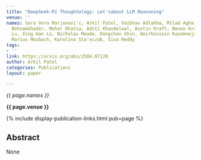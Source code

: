 ```yaml
---
title: "DeepSeek-R1 Thoughtology: Let'sabout LLM Reasoning"
venue: ''
names: Sara Vera Marjanovi'c, Arkil Patel, Vaibhav Adlakha, Milad Aghajohari, Parishad
  BehnamGhader, Mehar Bhatia, Aditi Khandelwal, Austin Kraft, Benno Krojer, Xing Han
  Lu, Xing Han Lù, Nicholas Meade, Dongchan Shin, Amirhossein Kazemnejad, Gaurav Kamath,
  Marius Mosbach, Karolina Sta'nczak, Siva Reddy
tags:
- ''
link: https://arxiv.org/abs/2504.07128
author: Arkil Patel
categories: Publications
layout: paper

---
```


*{{ page.names }}*

**{{ page.venue }}**

{% include display-publication-links.html pub=page %}

## Abstract

None